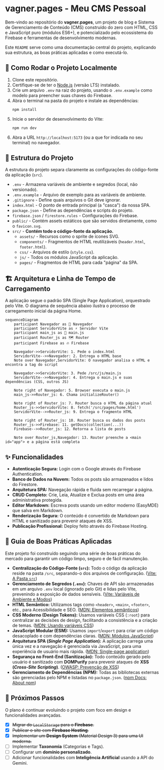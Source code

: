 # vagner.pages - Meu CMS Pessoal

Bem-vindo ao repositório do **vagner.pages**, um projeto de blog e Sistema de Gerenciamento de Conteúdo (CMS) construído do zero com HTML, CSS e JavaScript puro (módulos ES6+), e potencializado pelo ecossistema do Firebase e ferramentas de desenvolvimento modernas.

Este `README` serve como uma documentação central do projeto, explicando sua estrutura, as boas práticas aplicadas e como executá-lo.

## 🚀 Como Rodar o Projeto Localmente

1.  Clone este repositório.
2.  Certifique-se de ter o [Node.js](https://nodejs.org/) (versão LTS) instalado.
3.  Crie um arquivo `.env` na raiz do projeto, usando o `.env.example` como modelo para preencher suas chaves do Firebase.
4.  Abra o terminal na pasta do projeto e instale as dependências:
    ```bash
    npm install
    ```
5.  Inicie o servidor de desenvolvimento do Vite:
    ```bash
    npm run dev
    ```
6.  Abra a URL `http://localhost:5173` (ou a que for indicada no seu terminal) no navegador.

## 📂 Estrutura do Projeto

A estrutura do projeto separa claramente as configurações do código-fonte da aplicação (`src`).

* `.env` - Armazena variáveis de ambiente e segredos (local, não versionado).
* `.env.example` - Arquivo de exemplo para as variáveis de ambiente.
* `.gitignore` - Define quais arquivos o Git deve ignorar.
* `index.html` - O ponto de entrada principal (a "casca") da nossa SPA.
* `package.json` - Define as dependências e scripts do projeto.
* `firebase.json` / `firestore.rules` - Configurações do Firebase.
* `public/` - Contém assets estáticos que são servidos diretamente, como o `favicon.svg`.
* `src/` - **Contém todo o código-fonte da aplicação.**
    * `assets/` - Recursos como o sprite de ícones SVG.
    * `components/` - Fragmentos de HTML reutilizáveis (`header.html`, `footer.html`).
    * `css/` - Arquivos de estilo (`style.css`).
    * `js/` - Todos os módulos JavaScript da aplicação.
    * `pages/` - Fragmentos de HTML para cada "página" da SPA.

## 🏗️ Arquitetura e Linha de Tempo de Carregamento

A aplicação segue o padrão SPA (Single Page Application), orquestrado pelo Vite. O diagrama de sequência abaixo ilustra o processo de carregamento inicial da página Home.

```mermaid
sequenceDiagram
    participant Navegador as 👤 Navegador
    participant ServidorVite as ⚡ Servidor Vite
    participant main_js as 🚀 main.js
    participant Router_js as 🗺️ Router
    participant Firebase as 🔥 Firebase

    Navegador->>ServidorVite: 1. Pede o index.html
    ServidorVite-->>Navegador: 2. Entrega o HTML base
    Note over Navegador,ServidorVite: O navegador analisa o HTML e encontra a tag do script

    Navegador->>ServidorVite: 3. Pede /src/js/main.js
    ServidorVite-->>Navegador: 4. Entrega o main.js e suas dependências (CSS, outros JS)
    
    Note right of Navegador: 5. Browser executa o main.js
    main_js->>Router_js: 6. Chama initializeRouter()
    
    Note right of Router_js: 7. Router busca o HTML da página atual
    Router_js->>ServidorVite: 8. fetch('/src/pages/home.html')
    ServidorVite-->>Router_js: 9. Entrega o fragmento HTML
    
    Note right of Router_js: 10. Router busca os dados dos posts
    Router_js->>Firebase: 11. getDocs(collection(...))
    Firebase-->>Router_js: 12. Retorna a lista de posts
    
    Note over Router_js,Navegador: 13. Router preenche a <main id="app"> e a página está completa
```

## ✨ Funcionalidades

* **Autenticação Segura:** Login com o Google através do Firebase Authentication.
* **Banco de Dados na Nuvem:** Todos os posts são armazenados e lidos do Firestore.
* **Arquitetura SPA:** Navegação rápida e fluida sem recarregar a página.
* **CRUD Completo:** Crie, Leia, Atualize e Exclua posts em uma área administrativa protegida.
* **Editor Markdown:** Escreva posts usando um editor moderno (EasyMDE) que salva em Markdown.
* **Renderização Segura:** O conteúdo é convertido de Markdown para HTML e sanitizado para prevenir ataques de XSS.
* **Publicação Profissional:** Deploy feito através do Firebase Hosting.

## 📘 Guia de Boas Práticas Aplicadas

Este projeto foi construído seguindo uma série de boas práticas do mercado para garantir um código limpo, seguro e de fácil manutenção.

* **Centralização do Código-Fonte (`src`):** Todo o código da aplicação reside na pasta `/src`, separando-o dos arquivos de configuração. ([Vite: A Pasta `src`](https://vitejs.dev/guide/#scaffolding-your-first-vite-project))
* **Gerenciamento de Segredos (`.env`):** Chaves de API são armazenadas em um arquivo `.env` local (ignorado pelo Git) e lidas pelo Vite, prevenindo a exposição de dados sensíveis. ([Vite: Variáveis de Ambiente e Modos](https://vitejs.dev/guide/env-and-mode.html))
* **HTML Semântico:** Utilizamos tags como `<header>`, `<main>`, `<footer>`, etc., para Acessibilidade e SEO. ([MDN: Elementos semânticos](https://developer.mozilla.org/pt-BR/docs/Glossary/Semantics#semantics_in_html))
* **CSS Moderno (Design Tokens):** Usamos variáveis CSS (`:root`) para centralizar as decisões de design, facilitando a consistência e a criação de temas. ([MDN: Usando variáveis CSS](https://developer.mozilla.org/pt-BR/docs/Web/CSS/Using_CSS_custom_properties))
* **JavaScript Modular (ESM):** Usamos `import`/`export` para criar um código desacoplado e com dependências claras. ([MDN: Módulos JavaScript](https://developer.mozilla.org/pt-BR/docs/Web/JavaScript/Guide/Modules))
* **Arquitetura SPA (*Single Page Application*):** A aplicação carrega uma única vez e a navegação é gerenciada via JavaScript, para uma experiência de usuário mais rápida. ([MDN: Single-page application](https://developer.mozilla.org/pt-BR/docs/Glossary/SPA))
* **Segurança no Front-End (Sanitização):** Todo conteúdo gerado pelo usuário é sanitizado com **DOMPurify** para prevenir ataques de **XSS (*Cross-Site Scripting*)**. ([OWASP: Prevenção de XSS](https://cheatsheetseries.owasp.org/cheatsheets/Cross_Site_Scripting_Prevention_Cheat_Sheet.html))
* **Gerenciamento de Dependências (NPM):** Todas as bibliotecas externas são gerenciadas pelo NPM e listadas no `package.json`. ([npm Docs: About npm](https://docs.npmjs.com/about-npm))

## 🎯 Próximos Passos

O plano é continuar evoluindo o projeto com foco em design e funcionalidades avançadas.

-   [x] ~~Migrar do `LocalStorage` para o **Firebase**.~~
-   [x] ~~Publicar o site com **Firebase Hosting**.~~
-   [x] ~~Implementar um **Design System** (Material Design 3) para uma UI moderna.~~
-   [ ] Implementar **Taxonomia** (Categorias e Tags).
-   [ ] Configurar um **domínio personalizado**.
-   [ ] Adicionar funcionalidades com **Inteligência Artificial** usando a API do Gemini.
